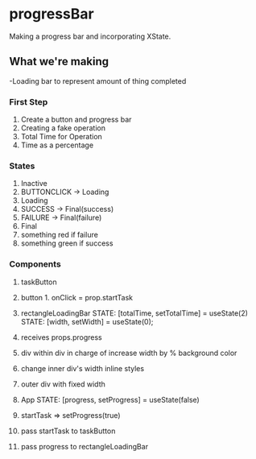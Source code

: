 # progressBar
Making a progress bar and incorporating XState.



## What we're making
-Loading bar to represent amount of thing completed



### First Step
1. Create a button and progress bar
2. Creating a fake operation
3. Total Time for Operation
4. Time as a percentage

### States
1. Inactive
  1. BUTTONCLICK -> Loading
2. Loading
  1. SUCCESS -> Final(success)
  2. FAILURE -> Final(failure)
3. Final
  1. something red if failure
  2. something green if success

### Components
1. taskButton
  1. button
    1. onClick = prop.startTask
2. rectangleLoadingBar
  STATE: [totalTime, setTotalTime] = useState(2)
  STATE: [width, setWidth] = useState(0);

  1. receives props.progress
  2. div within div in charge of increase width by % background color
  3. change inner div's width inline styles 
  4. outer div with fixed width
  
3. App
  STATE: [progress, setProgress] = useState(false)
  1. startTask =>  setProgress(true)
  2. pass startTask to taskButton
  3. pass progress to rectangleLoadingBar
